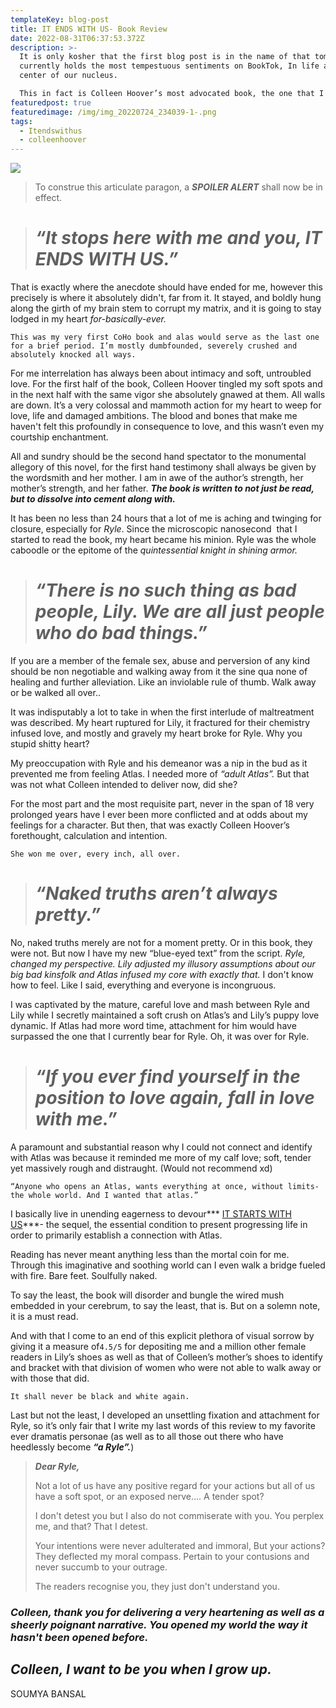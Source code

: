 ```yaml
---
templateKey: blog-post
title: IT ENDS WITH US- Book Review
date: 2022-08-31T06:37:53.372Z
description: >-
  It is only kosher that the first blog post is in the name of that tome which
  currently holds the most tempestuous sentiments on BookTok, In life and in the
  center of our nucleus. 

  This in fact is Colleen Hoover’s most advocated book, the one that I couldn’t put down even through muscle. 
featuredpost: true
featuredimage: /img/img_20220724_234039-1-.png
tags:
  - Itendswithus
  - colleenhoover
---
```

![ ](/img/img_20220724_234039-1-.png " ")

<!--StartFragment-->

> To construe this articulate paragon, a ***SPOILER ALERT*** shall now be in effect.

<!--EndFragment-->

<!--StartFragment-->

> # ***“It stops here with me and you, IT ENDS WITH US.”***

That is exactly where the anecdote should have ended for me, however this precisely is where it absolutely didn't, far from it. It stayed, and boldly hung along the girth of my brain stem to corrupt my matrix, and it is going to stay lodged in my heart *for-basically-ever.*

`This was my very first CoHo book and alas would serve as the last one for a brief period. I’m mostly dumbfounded, severely crushed and absolutely knocked all ways.`

<!--StartFragment-->

For me interrelation has always been about intimacy and soft, untroubled love. For the first half of the book, Colleen Hoover tingled my soft spots and in the next half with the same vigor she absolutely gnawed at them. All walls are down. It’s a very colossal and mammoth action for my heart to weep for love, life and damaged ambitions. The blood and bones that make me haven't felt this profoundly in consequence to love, and this wasn’t even my courtship enchantment.

All and sundry should be the second hand spectator to the monumental allegory of this novel, for the first hand testimony shall always be given by the wordsmith and her mother. I am in awe of the author’s strength, her mother’s strength, and her father. ***The book is written to not just be read, but to dissolve into cement along with.***

It has been no less than 24 hours that a lot of me is aching and twinging for closure, especially for *Ryle*. Since the microscopic nanosecond  that I started to read the book, my heart became his minion. Ryle was the whole caboodle or the epitome of the *quintessential knight in shining armor.* 

<!--EndFragment-->

<!--EndFragment-->

<!--StartFragment-->

> # ***“There is no such thing as bad people, Lily. We are all just people who do bad things.”***

<!--EndFragment-->

<!--StartFragment-->

If you are a member of the female sex, abuse and perversion of any kind should be non negotiable and walking away from it the sine qua none of healing and further alleviation. Like an inviolable rule of thumb. Walk away or be walked all over..

It was indisputably a lot to take in when the first interlude of maltreatment was described. My heart ruptured for Lily, it fractured for their chemistry infused love, and mostly and gravely my heart broke for Ryle. Why you stupid shitty heart?

My preoccupation with Ryle and his demeanor was a nip in the bud as it prevented me from feeling Atlas. I needed more of *“adult Atlas”.* But that was not what Colleen intended to deliver now, did she? 

For the most part and the most requisite part, never in the span of 18 very prolonged years have I ever been more conflicted and at odds about my feelings for a character. But then, that was exactly Colleen Hoover’s forethought, calculation and intention. 

`She won me over, every inch, all over.`

<!--StartFragment-->

> # ***“Naked truths aren’t always pretty.”***

<!--StartFragment-->

No, naked truths merely are not for a moment pretty. Or in this book, they were not. But now I have my new “blue-eyed text” from the script. *Ryle, changed my perspective. Lily adjusted my illusory assumptions about our big bad kinsfolk and Atlas infused my core with exactly that.* I don't know how to feel. Like I said, everything and everyone is incongruous.

I was captivated by the mature, careful love and mash between Ryle and Lily while I secretly maintained a soft crush on Atlas’s and Lily’s puppy love dynamic. If Atlas had more word time, attachment for him would have surpassed the one that I currently bear for Ryle. Oh, it was over for Ryle.

<!--EndFragment-->

<!--EndFragment-->

<!--EndFragment-->

<!--StartFragment-->

> # ***“If you ever find yourself in the position to love again, fall in love with me.”***

<!--StartFragment-->

A paramount and substantial reason why I could not connect and identify with Atlas was because it reminded me more of my calf love; soft, tender yet massively rough and distraught. (Would not recommend xd)

`“Anyone who opens an Atlas, wants everything at once, without limits- the whole world. And I wanted that atlas.”`

I basically live in unending eagerness to devour*** [IT STARTS WITH US](https://www.colleenhoover.com/portfolio/it-starts-with-us/)***- the sequel, the essential condition to present progressing life in order to primarily establish a connection with Atlas. 

Reading has never meant anything less than the mortal coin for me. Through this imaginative and soothing world can I even walk a bridge fueled with fire. Bare feet. Soulfully naked.

To say the least, the book will disorder and bungle the wired mush embedded in your cerebrum, to say the least, that is. But on a solemn note, it is a must read. 

And with that I come to an end of this explicit plethora of visual sorrow by giving it a measure of`4.5/5` for depositing me and a million other female readers in Lily’s shoes as well as that of Colleen’s mother’s shoes to identify and bracket with that division of women who were not able to walk away or with those that did. 

`It shall never be black and white again.`

Last but not the least, I developed an unsettling fixation and attachment for Ryle, so it’s only fair that I write my last words of this review to my favorite ever dramatis personae (as well as to all those out there who have heedlessly become ***“a Ryle”.***)

<!--StartFragment-->

> ***Dear Ryle,*** 
>
> Not a lot of us have any positive regard for your actions but all of us have a soft spot, or an exposed nerve…. A tender spot? 
>
> I don't detest you but I also do not commiserate with you. You perplex me, and that? That I detest. 
>
> Your intentions were never adulterated and immoral, But your actions? They deflected my moral compass. Pertain to your contusions and never succumb to your outrage. 
>
> The readers recognise you, they just don't understand you. 

<!--EndFragment-->

<!--EndFragment-->

<!--EndFragment-->

<!--StartFragment-->

### *Colleen, thank you for delivering a very heartening as well as a sheerly poignant narrative. You opened my world the way it hasn't been opened before.* 

## ***Colleen, I want to be you when I grow up.***

SOUMYA BANSAL

<!--EndFragment-->